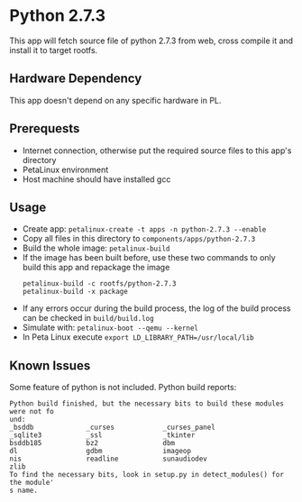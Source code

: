 # Python 2.7.3

This app will fetch source file of python 2.7.3 from web, cross compile it and install it to target rootfs.

## Hardware Dependency
This app doesn't depend on any specific hardware in PL.

## Prerequests
- Internet connection, otherwise put the required source files to this app's directory
- PetaLinux environment
- Host machine should have installed gcc

## Usage
- Create app: `petalinux-create -t apps -n python-2.7.3 --enable`
- Copy all files in this directory to `components/apps/python-2.7.3`
- Build the whole image: `petalinux-build`
- If the image has been built before, use these two commands to only build this app and repackage the image
  ```
  petalinux-build -c rootfs/python-2.7.3
  petalinux-build -x package
  ```
- If any errors occur during the build process, the log of the build process can be checked in `build/build.log`
- Simulate with: ```petalinux-boot --qemu --kernel```
- In Peta Linux execute ```export LD_LIBRARY_PATH=/usr/local/lib```

## Known Issues
Some feature of python is not included. Python build reports:
```
Python build finished, but the necessary bits to build these modules were not fo
und:
_bsddb             _curses            _curses_panel   
_sqlite3           _ssl               _tkinter        
bsddb185           bz2                dbm             
dl                 gdbm               imageop         
nis                readline           sunaudiodev     
zlib                                                  
To find the necessary bits, look in setup.py in detect_modules() for the module'
s name.

```
